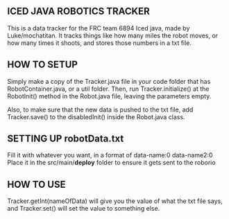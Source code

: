 ## ICED JAVA ROBOTICS TRACKER
This is a data tracker for the FRC team 6894 Iced java, made by Luke/mochatitan. It tracks things like how many miles the robot moves, or how many times it shoots, and stores those numbers in a txt file.

## HOW TO SETUP
Simply make a copy of the Tracker.java file in your code folder that has RobotContainer.java, or a util folder.
Then, run Tracker.initialize() at the RobotInit() method in the Robot.java file, leaving the parameters empty.

Also, to make sure that the new data is pushed to the txt file, add Tracker.save() to the disabledInit() inside the Robot.java class.

## SETTING UP robotData.txt
Fill it with whatever you want, in a format of 
data-name:0
data-name2:0
Place it in the src/main/**deploy** folder to ensure it gets sent to the roborio

## HOW TO USE
Tracker.getInt(nameOfData) will give you the value of what the txt file says, and Tracker.set() will set the value to something else.
